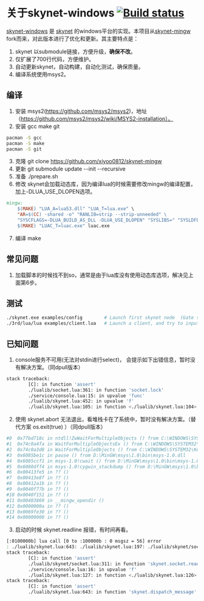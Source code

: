 # 关于skynet-windows [![Build status](https://ci.appveyor.com/api/projects/status/9j45lldyxmfdau3r?svg=true)](https://ci.appveyor.com/project/xiyoo0812/skynet-windows)

[skynet-windows](https://github.com/xiyoo0812/skynet-windows) 是 [skynet](https://github.com/cloudwu/skynet) 的windows平台的实现。本项目从[skynet-mingw](https://github.com/dpull/skynet-mingw) fork而来，对此版本进行了优化和更新。其主要特点是：

1. skynet 以submodule链接，方便升级，**确保不改**。
2. 仅扩展了700行代码，方便维护。
3. 自动更新skynet，自动构建，自动化测试，确保质量。
4. 编译系统使用msys2。

## 编译
1. 安装 msys2(https://github.com/msys2/msys2)，地址（https://github.com/msys2/msys2/wiki/MSYS2-installation）。
2. 安装 gcc make git
```bash
pacman -S gcc
pacman -S make
pacman -S git
```
3. 克隆 git clone https://github.com/xiyoo0812/skynet-mingw
4. 更新 git submodule update --init --recursive
5. 准备 ./prepare.sh
6. 修改 skynet会加载动态库，因为编译lua的时候需要修改mingw的编译配置，加上-DLUA_USE_DLOPEN选项。
```makefile
mingw:
	$(MAKE) "LUA_A=lua53.dll" "LUA_T=lua.exe" \
	"AR=$(CC) -shared -o" "RANLIB=strip --strip-unneeded" \
	"SYSCFLAGS=-DLUA_BUILD_AS_DLL -DLUA_USE_DLOPEN" "SYSLIBS=" "SYSLDFLAGS=-s" lua.exe
	$(MAKE) "LUAC_T=luac.exe" luac.exe
```
7. 编译 make

## 常见问题
1. 加载脚本的时候找不到so，通常是由于lua库没有使用动态库选项，解决见上面第6步。

## 测试

```bash
./skynet.exe examples/config        # Launch first skynet node  (Gate server) and a skynet-master (see config for standalone option)
./3rd/lua/lua examples/client.lua   # Launch a client, and try to input hello.
```

## 已知问题

1. console服务不可用(无法对stdin进行select)， 会提示如下出错信息，暂时没有解决方案。（同dpull版本）

```bash
stack traceback:
        [C]: in function 'assert'
        ./lualib/socket.lua:361: in function 'socket.lock'
        ./service/console.lua:15: in upvalue 'func'
        ./lualib/skynet.lua:452: in upvalue 'f'
        ./lualib/skynet.lua:105: in function <./lualib/skynet.lua:104>
```

2. 使用 skynet.abort 无法退出，看堆栈卡在了系统中，暂时没有解决方案。（替代方案 os.exit(true) ）（同dpull版本）

```bash
#0  0x77bd718c in ntdll!ZwWaitForMultipleObjects () from C:\WINDOWS\SYSTEM32\ntdll.dll
#1  0x74c0a4fa in WaitForMultipleObjectsEx () from C:\WINDOWS\SYSTEM32\KernelBase.dll
#2  0x74c0a3d8 in WaitForMultipleObjects () from C:\WINDOWS\SYSTEM32\KernelBase.dll
#3  0x6085be1c in pause () from D:\MinGW\msys\1.0\bin\msys-1.0.dll
#4  0x6085ccf1 in msys-1.0!cwait () from D:\MinGW\msys\1.0\bin\msys-1.0.dll
#5  0x6080dff4 in msys-1.0!cygwin_stackdump () from D:\MinGW\msys\1.0\bin\msys-1.0.dll
#6  0x00413fe5 in ?? ()
#7  0x00413e8f in ?? ()
#8  0x00412a1b in ?? ()
#9  0x0040f77b in ?? ()
#10 0x0040f151 in ?? ()
#11 0x00403869 in __mingw_opendir ()
#12 0x0000000a in ?? ()
#13 0x0069fe30 in ?? ()
#14 0x00000000 in ?? ()
```
3. 启动的时候 skynet.readline 报错，有时间再看。
```bash
[:0100000b] lua call [0 to :100000b : 0 msgsz = 56] error 
: ./lualib/skynet.lua:643: ./lualib/skynet.lua:197: ./lualib/skynet/socket.lua:311: assertion failed!
stack traceback:
        [C]: in function 'assert'
        ./lualib/skynet/socket.lua:311: in function 'skynet.socket.readline'
        ./service/console.lua:16: in upvalue 'f'
        ./lualib/skynet.lua:127: in function <./lualib/skynet.lua:126>
stack traceback:
        [C]: in function 'assert'
        ./lualib/skynet.lua:643: in function 'skynet.dispatch_message'
```
